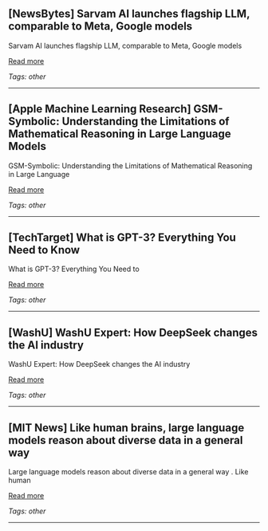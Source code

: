 ## [NewsBytes] Sarvam AI launches flagship LLM, comparable to Meta, Google models

Sarvam AI launches flagship LLM, comparable to Meta, Google models

[Read more](https://www.newsbytesapp.com/news/science/bengaluru-based-sarvam-ai-brings-24b-parameter-llm-for-indian-languages-reasoning/story)

_Tags: other_

---
## [Apple Machine Learning Research] GSM-Symbolic: Understanding the Limitations of Mathematical Reasoning in Large Language Models

GSM-Symbolic: Understanding the Limitations of Mathematical Reasoning in Large Language

[Read more](https://machinelearning.apple.com/research/gsm-symbolic)

_Tags: other_

---
## [TechTarget] What is GPT-3? Everything You Need to Know

What is GPT-3? Everything You Need to

[Read more](https://www.techtarget.com/searchenterpriseai/definition/GPT-3)

_Tags: other_

---
## [WashU] WashU Expert: How DeepSeek changes the AI industry

WashU Expert: How DeepSeek changes the AI industry

[Read more](https://source.washu.edu/2025/02/washu-expert-how-deepseek-changes-the-ai-industry/)

_Tags: other_

---
## [MIT News] Like human brains, large language models reason about diverse data in a general way

Large language models reason about diverse data in a general way . Like human

[Read more](https://news.mit.edu/2025/large-language-models-reason-about-diverse-data-general-way-0219)

_Tags: other_

---
